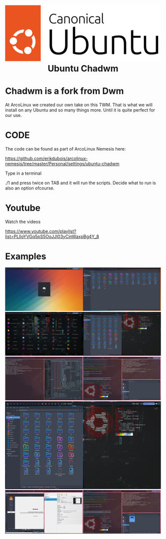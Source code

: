 <h1 align="center">
 <img src="https://github.com/erikdubois/ubuntu-chadwm/blob/main/logo.svg">
  <br />
   Ubuntu Chadwm
</h1>

# Chadwm is a fork from Dwm

At ArcoLinux we created our own take on this TWM. That is what we will install on any Ubuntu and so many things more.
Until it is quite perfect for our use.


# CODE

The code can be found as part of ArcoLinux Nemesis here:

https://github.com/erikdubois/arcolinux-nemesis/tree/master/Personal/settings/ubuntu-chadwm


Type in a terminal

./1 and press twice on TAB and it will run the scripts. Decide what to run is also an option ofcourse.


# Youtube

Watch the videos 

https://www.youtube.com/playlist?list=PLlloYVGq5pS5OoJJI03yCinWaxpBg4Y_8

# Examples

![Alt text](ubuntu1.jpg)
![Alt text](ubuntu2.jpg)
![Alt text](ubuntu3.jpg)
![Alt text](ubuntu4.jpg)
![Alt text](ubuntu5.jpg)